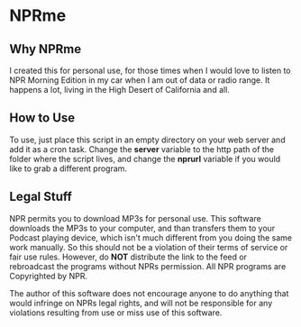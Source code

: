 # NPRme

## Why NPRme

I created this for personal use, for those times when I would love to listen to NPR Morning Edition in my car when I am out of data or radio range. It happens a lot, living in the High Desert of California and all.

## How to Use
To use, just place this script in an empty directory on your web server and add it as a cron task. Change the __server__ variable to the http path of the folder where the script lives, and change the __nprurl__ variable if you would like to grab a different program.

## Legal Stuff
NPR permits you to download MP3s for personal use. This software downloads the MP3s to your computer, and than transfers them to your Podcast playing device, which isn't much different from you doing the same work manually. So this should not be a violation of their terms of service or fair use rules. However, do __NOT__ distribute the link to the feed or rebroadcast the programs without NPRs permission. All NPR programs are Copyrighted by NPR.

The author of this software does not encourage anyone to do anything that would infringe on NPRs legal rights, and will not be responsible for any violations resulting from use or miss use of this software.